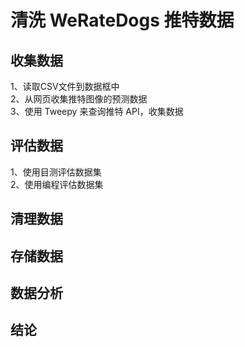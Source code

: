 # 清洗 WeRateDogs 推特数据

## 收集数据<br>
1、读取CSV文件到数据框中<br>
2、从网页收集推特图像的预测数据<br>
3、使用 Tweepy 来查询推特 API，收集数据<br>

## 评估数据<br>
1、使用目测评估数据集<br>
2、使用编程评估数据集<br>

## 清理数据
## 存储数据
## 数据分析
## 结论
